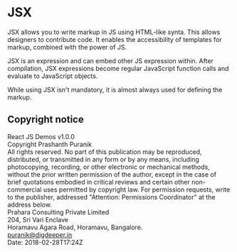 # JSX
JSX allows you to write markup in JS using HTML-like synta. This allows designers to contribute code. It enables the accessibility of templates for markup, combined with the power of JS.

JSX is an expression and can embed other JS expression within. After compilation, JSX expressions become regular JavaScript function calls and evaluate to JavaScript objects.

While using JSX isn't mandatory, it is almost always used for defining the markup.

## Copyright notice
React JS Demos v1.0.0  
Copyright Prashanth Puranik  
All rights reserved. No part of this publication may be reproduced, distributed, or transmitted in any form or by any means, including photocopying, recording, or other electronic or mechanical methods, without the prior written permission of the author, except in the case of brief quotations embodied in critical reviews and certain other non-commercial uses permitted by copyright law. For permission requests, write to the publisher, addressed "Attention: Permissions Coordinator" at the address below.  
Prahara Consulting Private Limited  
204, Sri Vari Enclave  
Horamavu Agara Road, Horamavu, Bangalore.   
puranik@digdeeper.in  
Date: 2018-02-28T17:24Z  